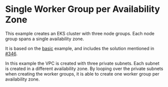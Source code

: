 # Single Worker Group per Availability Zone

This example creates an EKS cluster with three node groups. Each node group
spans a single availability zone.

It is based on the [basic](../basic) example, and includes the solution
mentioned in
[#346](https://github.com/terraform-aws-modules/terraform-aws-eks/issues/346).

In this example the VPC is created with three private subnets. Each subnet is
created in a different availability zone. By looping over the private subnets
when creating the worker groups, it is able to create one worker group per
availability zone.
